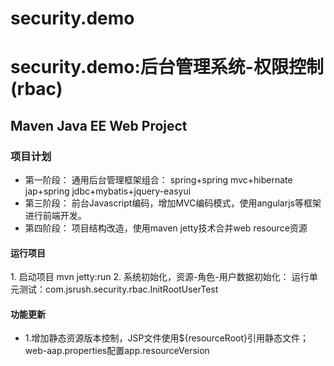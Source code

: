 # security.demo
<h1>security.demo:后台管理系统-权限控制(rbac)</h1>
<h2>Maven Java EE Web Project</h2>
<h3>项目计划</h3>
<ul>
<li>第一阶段：
		通用后台管理框架组合：
		spring+spring mvc+hibernate jap+spring jdbc+mybatis+jquery-easyui
</li>
<li>第三阶段：
		前台Javascript编码，增加MVC编码模式，使用angularjs等框架进行前端开发。

</li>
<li>第四阶段：
 	项目结构改造，使用maven jetty技术合并web resource资源

</li>
</ul>
	

<h4>运行项目</h4>
<span>
1. 启动项目 mvn jetty:run
</span>

<span>
2. 系统初始化，资源-角色-用户数据初始化： 运行单元测试：com.jsrush.security.rbac.InitRootUserTest
</span>

<h4>功能更新</h4>
<ul>
<li>1.增加静态资源版本控制，JSP文件使用${resourceRoot}引用静态文件；web-aap.properties配置app.resourceVersion</li>
</ul>
